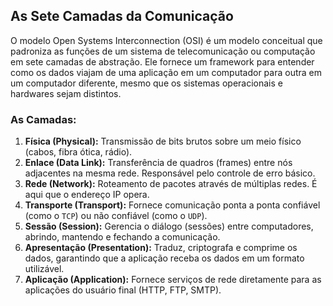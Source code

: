 ## As Sete Camadas da Comunicação
O modelo Open Systems Interconnection (OSI) é um modelo conceitual que padroniza as funções de um sistema de telecomunicação ou computação em sete camadas de abstração. Ele fornece um framework para entender como os dados viajam de uma aplicação em um computador para outra em um computador diferente, mesmo que os sistemas operacionais e hardwares sejam distintos.

### As Camadas:
1.  **Física (Physical):** Transmissão de bits brutos sobre um meio físico (cabos, fibra ótica, rádio).
2.  **Enlace (Data Link):** Transferência de quadros (frames) entre nós adjacentes na mesma rede. Responsável pelo controle de erro básico.
3.  **Rede (Network):** Roteamento de pacotes através de múltiplas redes. É aqui que o endereço IP opera.
4.  **Transporte (Transport):** Fornece comunicação ponta a ponta confiável (como o `TCP`) ou não confiável (como o `UDP`).
5.  **Sessão (Session):** Gerencia o diálogo (sessões) entre computadores, abrindo, mantendo e fechando a comunicação.
6.  **Apresentação (Presentation):** Traduz, criptografa e comprime os dados, garantindo que a aplicação receba os dados em um formato utilizável.
7.  **Aplicação (Application):** Fornece serviços de rede diretamente para as aplicações do usuário final (HTTP, FTP, SMTP).
